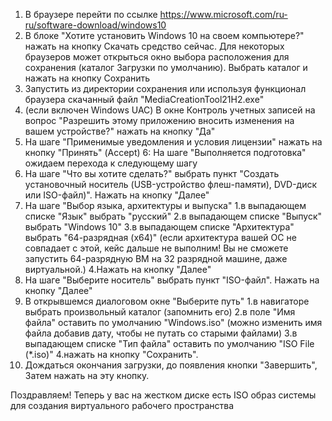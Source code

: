 1. В браузере перейти по ссылке https://www.microsoft.com/ru-ru/software-download/windows10
2. В блоке "Хотите установить Windows 10 на своем компьютере?" нажать на кнопку Скачать средство сейчас. Для некоторых браузеров может открыться окно выбора          расположения для сохранения (каталог Загрузки по умолчанию). Выбрать каталог и нажать на кнопку Сохранить
3. Запустить из директории сохранения или используя функционал браузера скачанный файл "MediaCreationTool21H2.exe"
4. (если включен Windows UAC) В окне Контроль учетных записей  на вопрос "Разрешить этому приложению вносить изменения на вашем устройстве?" нажать на кнопку "Да"
5. На шаге "Применимые уведомления и условия лицензии" нажать на кнопку "Принять" (Accept)
6: На шаге "Выполняется подготовка" ожидаем перехода к следующему шагу
7. На шаге "Что вы хотите сделать?" выбрать пункт "Создать установочный носитель (USB-устройство флеш-памяти), DVD-диск или ISO-файл)". Нажать на кнопку "Далее"
8. На шаге "Выбор языка, архитектуры и выпуска"
    1.в выпадающем списке "Язык" выбрать "русский"
    2.в выпадающем списке "Выпуск"  выбрать "Windows 10"
    3.в выпадающем списке "Архитектура" выбрать "64-разрядная (x64)" (если архитектура вашей ОС не совпадает с этой, кейс дальше не выполним! Вы не сможете запустить     64-разрядную ВМ на 32 разрядной машине, даже виртуальной.)
    4.Нажать на кнопку "Далее"
9. На шаге "Выберите носитель" выбрать пункт "ISO-файл". Нажать на кнопку "Далее"
10. В открывшемся диалоговом окне "Выберите путь"
    1.в навигаторе выбрать произвольный каталог (запомнить его)
    2.в поле "Имя файла" оставить по умолчанию "Windows.iso" (можно изменить имя файла добавив дату, чтобы не путать со старыми файлами)
    3.в выпадающем списке "Тип файла" оставить по умолчанию "ISO File (*.iso)"
    4.нажать на кнопку "Сохранить".
11. Дождаться окончания загрузки, до появления кнопки "Завершить", Затем нажать на эту кнопку.

Поздравляем! Теперь у вас на жестком диске есть ISO образ системы для создания виртуального рабочего пространства
